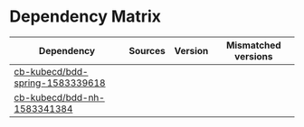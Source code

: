 # Dependency Matrix

Dependency | Sources | Version | Mismatched versions
---------- | ------- | ------- | -------------------
[cb-kubecd/bdd-spring-1583339618](https://github.com/cb-kubecd/bdd-spring-1583339618.git) |  | []() | 
[cb-kubecd/bdd-nh-1583341384](https://github.com/cb-kubecd/bdd-nh-1583341384.git) |  | []() | 
